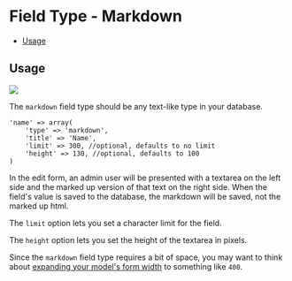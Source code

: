 # Field Type - Markdown

- [Usage](#usage)

<a name="usage"></a>
## Usage

<img src="https://raw.github.com/Thirdsteplabs/Laravel-Administrator/master/examples/images/field-type-markdown.png" />

The `markdown` field type should be any text-like type in your database.

	'name' => array(
		'type' => 'markdown',
		'title' => 'Name',
		'limit' => 300, //optional, defaults to no limit
		'height' => 130, //optional, defaults to 100
	)

In the edit form, an admin user will be presented with a textarea on the left side and the marked up version of that text on the right side. When the field's value is saved to the database, the markdown will be saved, not the marked up html.

The `limit` option lets you set a character limit for the field.

The `height` option lets you set the height of the textarea in pixels.

Since the `markdown` field type requires a bit of space, you may want to think about [expanding your model's form width](/docs/model-configuration#form-width) to something like `400`.
